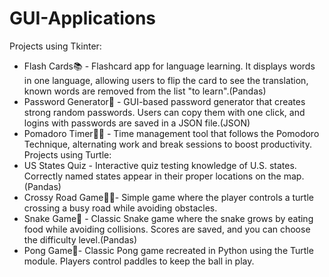 # GUI-Applications

Projects using Tkinter:
- Flash Cards📚 - Flashcard app for language learning. It displays words in one language, allowing users to flip the card to see the translation, known words are removed from the list "to learn".(Pandas)
- Password Generator🔐 - GUI-based password generator that creates strong random passwords. Users can copy them with one click, and logins with passwords are saved in a JSON file.(JSON)
- Pomadoro Timer🍅⏰ - Time management tool that follows the Pomodoro Technique, alternating work and break sessions to boost productivity.
Projects using Turtle:
- US States Quiz - Interactive quiz testing knowledge of U.S. states. Correctly named states appear in their proper locations on the map.(Pandas)
- Crossy Road Game🚗🐢-  Simple game where the player controls a turtle crossing a busy road while avoiding obstacles.
- Snake Game🐍 - Classic Snake game where the snake grows by eating food while avoiding collisions. Scores are saved, and you can choose the difficulty level.(Pandas)
- Pong Game🏓- Classic Pong game recreated in Python using the Turtle module. Players control paddles to keep the ball in play.

